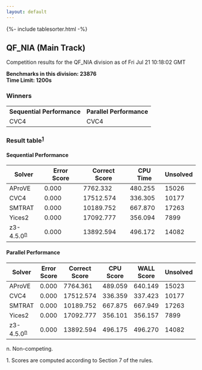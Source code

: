 ```yaml
---
layout: default
---
```

{%- include tablesorter.html -%}

##  QF_NIA (Main Track)

Competition results for the QF_NIA division as of Fri Jul 21 10:18:02 GMT

**Benchmarks in this division: 23876**
<br/>
**Time Limit: 1200s**


### Winners

<table>
<tr>
<th class="center">Sequential Performance</th>
<th class="center">Parallel Performance</th>
</tr>
<tr class="center">
<td>CVC4</td>
<td>CVC4</td>
</tr>
</table>

### Result table<sup><a href="#fn1">1</a></sup>


#### Sequential Performance
<table id="sequential" class="result sorted">
<thead>
<tr>
<th class="center">Solver</th>
<th class="center">Error Score</th>
<th class="center">Correct Score</th>
<th class="center">CPU Time</th>
<th class="center">Unsolved</th>
</tr>
</thead>
<tr>
<td>AProVE</td>
<td class="right">0.000</td>
<td class="right">7762.332</td>
<td class="right">480.255</td>
<td class="right">15026</td>
</tr>
<tr>
<td>CVC4</td>
<td class="right">0.000</td>
<td class="right">17512.574</td>
<td class="right">336.305</td>
<td class="right">10177</td>
</tr>
<tr>
<td>SMTRAT</td>
<td class="right">0.000</td>
<td class="right">10189.752</td>
<td class="right">667.870</td>
<td class="right">17263</td>
</tr>
<tr>
<td>Yices2</td>
<td class="right">0.000</td>
<td class="right">17092.777</td>
<td class="right">356.094</td>
<td class="right">7899</td>
</tr>
<tr>
<td>z3-4.5.0<SUP><a href="#fn">n</a></SUP>
</td>
<td class="right">0.000</td>
<td class="right">13892.594</td>
<td class="right">496.172</td>
<td class="right">14082</td>
</tr>

</table>

#### Parallel Performance
<table id="parallel" class="result sorted">
<thead>
<tr>
<th class="center">Solver</th>
<th class="center">Error Score</th>
<th class="center">Correct Score</th>
<th class="center">CPU Score</th>
<th class="center">WALL Score</th>
<th class="center">Unsolved</th>
</tr>
</thead>
<tr>
<td>AProVE</td>
<td class="right">0.000</td>
<td class="right">7764.361</td>
<td class="right">489.059</td>
<td class="right">640.149</td>
<td class="right">15023</td>
</tr>
<tr>
<td>CVC4</td>
<td class="right">0.000</td>
<td class="right">17512.574</td>
<td class="right">336.359</td>
<td class="right">337.423</td>
<td class="right">10177</td>
</tr>
<tr>
<td>SMTRAT</td>
<td class="right">0.000</td>
<td class="right">10189.752</td>
<td class="right">667.875</td>
<td class="right">667.949</td>
<td class="right">17263</td>
</tr>
<tr>
<td>Yices2</td>
<td class="right">0.000</td>
<td class="right">17092.777</td>
<td class="right">356.101</td>
<td class="right">356.157</td>
<td class="right">7899</td>
</tr>
<tr>
<td>z3-4.5.0<SUP><a href="#fn">n</a></SUP>
</td>
<td class="right">0.000</td>
<td class="right">13892.594</td>
<td class="right">496.175</td>
<td class="right">496.270</td>
<td class="right">14082</td>
</tr>
</table>
<span id="fn"> n. Non-competing.</span>

<span id="fn1"> 1. Scores are computed according to Section 7 of the rules.</span>


